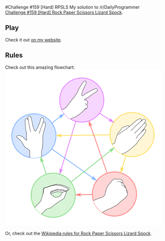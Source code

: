 #Challenge #159 [Hard] RPSLS
My solution to /r/DailyProgrammer [Challenge #159 [Hard] Rock Paper Scissors Lizard Spock](http://www.reddit.com/r/dailyprogrammer/comments/23yinj/4252014_challenge_159_hard_rock_paper_scissors/).

## Play
Check it out <a href="http://marcsleegers.com/rpsls" target="_blank">on my website</a>.

## Rules
Check out this amazing flowchart:
<br>
![alt text](/solutions/159_Hard/img/rules.png "Logo Title Text 1")

Or, check out the <a href="http://en.wikipedia.org/wiki/Rock-paper-scissors-lizard-Spock" target="_blank">Wikipedia rules for Rock Paper Scissors Lizard Spock</a>.
